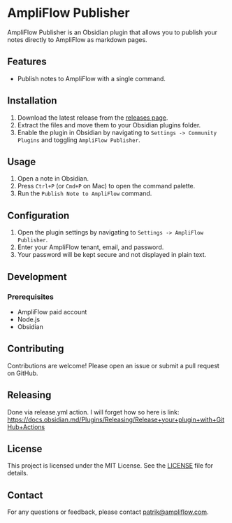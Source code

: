 # AmpliFlow Publisher

AmpliFlow Publisher is an Obsidian plugin that allows you to publish your notes directly to AmpliFlow as markdown pages.

## Features

- Publish notes to AmpliFlow with a single command.

## Installation

1. Download the latest release from the [releases page](https://github.com/your-repo/ampliflow-publisher/releases).
2. Extract the files and move them to your Obsidian plugins folder.
3. Enable the plugin in Obsidian by navigating to `Settings -> Community Plugins` and toggling `AmpliFlow Publisher`.

## Usage

1. Open a note in Obsidian.
2. Press `Ctrl+P` (or `Cmd+P` on Mac) to open the command palette.
3. Run the `Publish Note to AmpliFlow` command.

## Configuration

1. Open the plugin settings by navigating to `Settings -> AmpliFlow Publisher`.
2. Enter your AmpliFlow tenant, email, and password.
3. Your password will be kept secure and not displayed in plain text.

## Development

### Prerequisites

- AmpliFlow paid account
- Node.js
- Obsidian

## Contributing

Contributions are welcome! Please open an issue or submit a pull request on GitHub.

## Releasing

Done via release.yml action. I will forget how so here is link:
https://docs.obsidian.md/Plugins/Releasing/Release+your+plugin+with+GitHub+Actions

## License

This project is licensed under the MIT License. See the [LICENSE](LICENSE) file for details.

## Contact

For any questions or feedback, please contact [patrik@ampliflow.com](mailto:patrik@ampliflow.com).